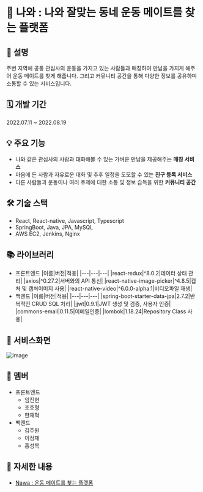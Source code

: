 # 💪 나와 : 나와 잘맞는 동네 운동 메이트를 찾는 플랫폼

## 📜 설명

주변 지역에 공통 관심사의 운동을 가지고 있는 사람들과 매칭하여 만남을 가지게 해주어 운동 메이트를 찾게 해줍니다. 그리고 커뮤니티 공간을 통해 다양한 정보를 공유하며 소통할 수 있는 서비스입니다.

## 🗓️ 개발 기간

2022.07.11 ~ 2022.08.19

## 💡 주요 기능
- 나와 같은 관심사의 사람과 대화해볼 수 있는 가벼운 만남을 제공해주는 **매칭 서비스**
- 마음에 든 사람과 자유로운 대화 및 추후 일정을 도모할 수 있는 **친구 등록 서비스**
- 다른 사람들과 운동이나 여러 주제에 대한 소통 및 정보 습득을 위한 **커뮤니티 공간**

## 🛠️ 기술 스택

- React, React-native, Javascript, Typescript
- SpringBoot, Java, JPA, MySQL
- AWS EC2, Jenkins, Nginx

## 📚 라이브러리

- 프론트엔드
    |이름|버전|적용|
    |---|---|---|
    |react-redux|^8.0.2|데이터 상태 관리|
    |axios|^0.27.2|서버와의 API 통신|
    |react-native-image-picker|^4.8.5|캡쳐 및 캡쳐이미지 사용|
    |react-native-video|^6.0.0-alpha.1|비디오파일 재생|
- 백엔드
    |이름|버전|적용|
    |---|---|---|
    |spring-boot-starter-data-jpa|2.7.2|반복적인 CRUD SQL 처리|
    |jjwt|0.9.1|JWT 생성 및 검증, 사용자 인증|
    |commons-email|0.11.5|이메일인증|
    |lombok|1.18.24|Repository Class 사용|


## 🎨 서비스화면
![image](https://user-images.githubusercontent.com/83584721/211181664-4fe67d1e-a3d9-4fa2-9a2b-c249215f5f6d.png)



## 👥 멤버

- 프론트엔드
    - 임진현
    - 조호형
    - 한재혁
- 백엔드
    - 김주원
    - 이정재
    - 홍성목


## **🔗 자세한 내용**

- [Nawa : 운동 메이트를 찾는 플랫폼](https://www.notion.so/Nawa-90ea1a43143346988b8ce7e6b941c08d)
